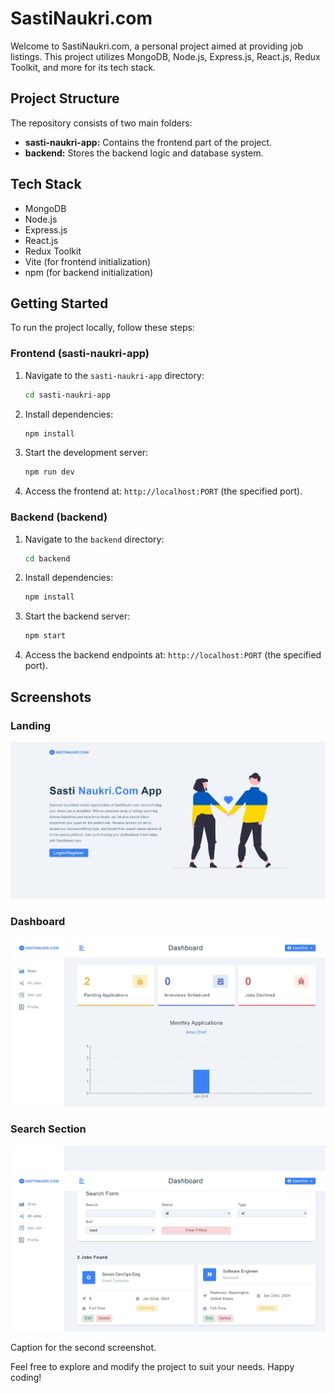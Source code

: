 # SastiNaukri.com

Welcome to SastiNaukri.com, a personal project aimed at providing job listings. This project utilizes MongoDB, Node.js, Express.js, React.js, Redux Toolkit, and more for its tech stack.

## Project Structure

The repository consists of two main folders:

- **sasti-naukri-app:** Contains the frontend part of the project.
- **backend:** Stores the backend logic and database system.

## Tech Stack

- MongoDB
- Node.js
- Express.js
- React.js
- Redux Toolkit
- Vite (for frontend initialization)
- npm (for backend initialization)

## Getting Started

To run the project locally, follow these steps:

### Frontend (sasti-naukri-app)

1. Navigate to the `sasti-naukri-app` directory:

   ```bash
   cd sasti-naukri-app
   ```

2. Install dependencies:

   ```bash
   npm install
   ```

3. Start the development server:

   ```bash
   npm run dev
   ```

4. Access the frontend at: `http://localhost:PORT` (the specified port).

### Backend (backend)

1. Navigate to the `backend` directory:

   ```bash
   cd backend
   ```

2. Install dependencies:

   ```bash
   npm install
   ```

3. Start the backend server:

   ```bash
   npm start
   ```

4. Access the backend endpoints at: `http://localhost:PORT` (the specified port).

## Screenshots

### Landing

![Screenshot 2](./images/landing.jpeg)

### Dashboard

![Screenshot 1](./images/dashboard1.jpeg)

### Search Section

![Screenshot 2](./images/dashboard.jpeg)

Caption for the second screenshot.

Feel free to explore and modify the project to suit your needs. Happy coding!
